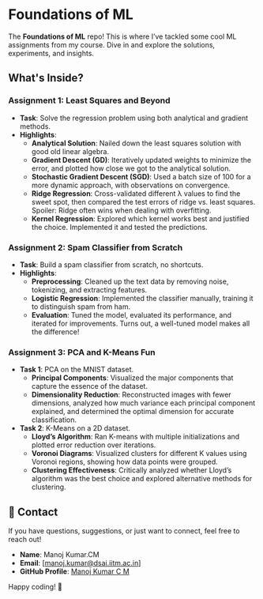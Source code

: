 # Foundations of ML

The **Foundations of ML** repo! This is where I’ve tackled some cool ML assignments from my course. Dive in and explore the solutions, experiments, and insights.

## What's Inside?

### Assignment 1: Least Squares and Beyond
- **Task**: Solve the regression problem using both analytical and gradient methods.
- **Highlights**:
  - **Analytical Solution**: Nailed down the least squares solution with good old linear algebra.
  - **Gradient Descent (GD)**: Iteratively updated weights to minimize the error, and plotted how close we got to the analytical solution.
  - **Stochastic Gradient Descent (SGD)**: Used a batch size of 100 for a more dynamic approach, with observations on convergence.
  - **Ridge Regression**: Cross-validated different λ values to find the sweet spot, then compared the test errors of ridge vs. least squares. Spoiler: Ridge often wins when dealing with overfitting.
  - **Kernel Regression**: Explored which kernel works best and justified the choice. Implemented it and tested the predictions.

### Assignment 2: Spam Classifier from Scratch
- **Task**: Build a spam classifier from scratch, no shortcuts.
- **Highlights**:
  - **Preprocessing**: Cleaned up the text data by removing noise, tokenizing, and extracting features.
  - **Logistic Regression**: Implemented the classifier manually, training it to distinguish spam from ham.
  - **Evaluation**: Tuned the model, evaluated its performance, and iterated for improvements. Turns out, a well-tuned model makes all the difference!

### Assignment 3: PCA and K-Means Fun
- **Task 1**: PCA on the MNIST dataset.
  - **Principal Components**: Visualized the major components that capture the essence of the dataset.
  - **Dimensionality Reduction**: Reconstructed images with fewer dimensions, analyzed how much variance each principal component explained, and determined the optimal dimension for accurate classification.
- **Task 2**: K-Means on a 2D dataset.
  - **Lloyd’s Algorithm**: Ran K-means with multiple initializations and plotted error reduction over iterations.
  - **Voronoi Diagrams**: Visualized clusters for different K values using Voronoi regions, showing how data points were grouped.
  - **Clustering Effectiveness**: Critically analyzed whether Lloyd’s algorithm was the best choice and explored alternative methods for clustering.
 
## 📧 Contact

If you have questions, suggestions, or just want to connect, feel free to reach out!

- **Name**: Manoj Kumar.CM  
- **Email**: [manoj.kumar@dsai.iitm.ac.in]  
- **GitHub Profile**: [Manoj Kumar C M](https://github.com/MANOJKUMAR-CM)

Happy coding! 🚀

